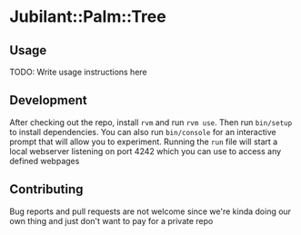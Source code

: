 # Jubilant::Palm::Tree

## Usage

TODO: Write usage instructions here

## Development

After checking out the repo, install `rvm` and run `rvm use`. Then run `bin/setup` to install dependencies. You can also run `bin/console` for an interactive prompt that will allow you to experiment. Running the `run` file will start a local webserver listening on port 4242 which you can use to access any defined webpages

## Contributing

Bug reports and pull requests are not welcome since we're kinda doing our own thing and just don't want to pay for a private repo

